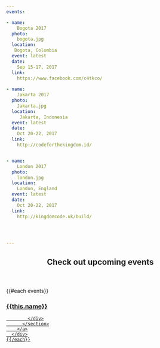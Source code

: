 ```yaml
---
events:

- name:
    Bogota 2017
  photo:
    bogota.jpg
  location:
   Bogota, Colombia
  event: latest   
  date:
    Sep 15-17, 2017
  link:
    https://www.facebook.com/c4tkco/
 
- name:
    Jakarta 2017
  photo:
    Jakarta.jpg
  location:
     Jakarta, Indonesia
  event: latest    
  date:
    Oct 20-22, 2017
  link:
    http://codeforthekingdom.id/  


- name:
    London 2017
  photo:
    london.jpg
  location:
    London, England
  event: latest   
  date:
    Oct 20-22, 2017
  link:
    http://kingdomcode.uk/build/ 
 



---
```



<section class="wrapper style3 container special-alt">
  <header class="major">
    <h2>Check out <strong>upcoming events</strong></h2>
  </header>
  <div class="row">
    {{#each events}}
      <div class="6u">
        <a href="{{this.link}}">
          <section class="event-image" style="background-image: url({{../assets}}/images/events/{{this.photo}});">
            <div class="image-overlay">
              <h3>{{this.name}}</h3>

            </div>
          </section>
        </a>
      </div>
    {{/each}}
  </div>
<!--
       <footer class="major">
        <ul class="buttons">
          <li><a href="#" class="button">See More</a></li>
        </ul>
      </footer>
      -->
</section>
